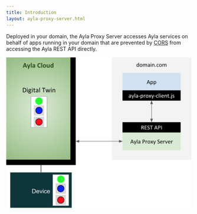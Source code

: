 ```yaml
---
title: Introduction
layout: ayla-proxy-server.html
---
```


Deployed in your domain, the Ayla Proxy Server accesses Ayla services on behalf of apps running in your domain that are prevented by [CORS](https://en.wikipedia.org/wiki/Cross-origin_resource_sharing) from accessing the Ayla REST API directly.

<div class="row margin-left hspace">
<div class="col-lg-6 col-md-10 col-sm-12">
<img class="img-fluid" src="proxy-server.png">
</div>
</div>